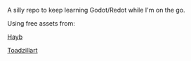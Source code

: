 A silly repo to keep learning Godot/Redot while I'm on the go.

Using free assets from:

[Hayb](https://hoyb.itch.io/free-gb-village)

[Toadzillart](https://toadzillart.itch.io/ui-pack)

